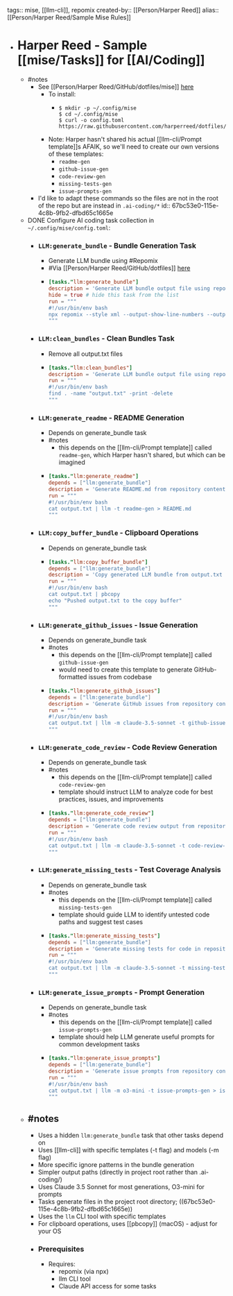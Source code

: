 tags:: mise, [[llm-cli]], repomix
created-by:: [[Person/Harper Reed]]
alias:: [[Person/Harper Reed/Sample Mise Rules]]

- # Harper Reed - Sample [[mise/Tasks]] for [[AI/Coding]]
	- #notes
		- See [[Person/Harper Reed/GitHub/dotfiles/mise]] [here](https://github.com/harperreed/dotfiles/blob/560ebda30d1b8cea81acee8d44ebe1cf8be3aa2e/.config/mise/config.toml)
			- To install:
				- ```
				  $ mkdir -p ~/.config/mise
				  $ cd ~/.config/mise
				  $ curl -o config.toml https://raw.githubusercontent.com/harperreed/dotfiles/560ebda30d1b8cea81acee8d44ebe1cf8be3aa2e/.config/mise/config.toml
				  ```
			- Note: Harper hasn't shared his actual [[llm-cli/Prompt template]]s AFAIK, so we'll need to create our own versions of these templates:
				- `readme-gen`
				- `github-issue-gen`
				- `code-review-gen`
				- `missing-tests-gen`
				- `issue-prompts-gen`
		- I'd like to adapt these commands so the files are not in the root of the repo but are instead in `.ai-coding/*`
		  id:: 67bc53e0-115e-4c8b-9fb2-dfbd65c1665e
	- DONE Configure AI coding task collection in `~/.config/mise/config.toml`:
		- ### `LLM:generate_bundle` - Bundle Generation Task
			- Generate LLM bundle using #Repomix
			- #Via [[Person/Harper Reed/GitHub/dotfiles]] [here](https://github.com/harperreed/dotfiles/blob/560ebda30d1b8cea81acee8d44ebe1cf8be3aa2e/.config/mise/config.toml#L33)
			- ```toml
			  [tasks."llm:generate_bundle"]
			  description = 'Generate LLM bundle output file using repomix'
			  hide = true # hide this task from the list
			  run = """
			  #!/usr/bin/env bash
			  npx repomix --style xml --output-show-line-numbers --output output.txt --ignore **/uv.lock,**/package-lock.json,**/.env,**/Cargo.lock,**/node_modules,**/target,**/dist,**/build,**/output.txt,**/yarn.lock
			  """
			  ```
		- ### `LLM:clean_bundles` - Clean Bundles Task
			- Remove all output.txt files
			- ```toml
			  [tasks."llm:clean_bundles"]
			  description = 'Generate LLM bundle output file using repomix'
			  run = """
			  #!/usr/bin/env bash
			  find . -name "output.txt" -print -delete
			  """
			  ```
		- ### `LLM:generate_readme` - README Generation
			- Depends on generate_bundle task
			- #notes
				- this depends on the [[llm-cli/Prompt template]] called `readme-gen`, which Harper hasn't shared, but which can be imagined
			- ```toml
			  [tasks."llm:generate_readme"]
			  depends = ["llm:generate_bundle"]
			  description = 'Generate README.md from repository content stored in output.txt using LLM generation'
			  run = """
			  #!/usr/bin/env bash
			  cat output.txt | llm -t readme-gen > README.md
			  """
			  ```
		- ### `LLM:copy_buffer_bundle` - Clipboard Operations
			- Depends on generate_bundle task
			- ```toml
			  [tasks."llm:copy_buffer_bundle"]
			  depends = ["llm:generate_bundle"]
			  description = 'Copy generated LLM bundle from output.txt to system clipboard for external use'
			  run = """
			  #!/usr/bin/env bash
			  cat output.txt | pbcopy
			  echo "Pushed output.txt to the copy buffer"
			  """
			  ```
		- ### `LLM:generate_github_issues` - Issue Generation
			- Depends on generate_bundle task
			- #notes
				- this depends on the [[llm-cli/Prompt template]] called `github-issue-gen`
				- would need to create this template to generate GitHub-formatted issues from codebase
			- ```toml
			  [tasks."llm:generate_github_issues"]
			  depends = ["llm:generate_bundle"]
			  description = 'Generate GitHub issues from repository content stored in output.txt using LLM generation'
			  run = """
			  #!/usr/bin/env bash
			  cat output.txt | llm -m claude-3.5-sonnet -t github-issue-gen > issues.md
			  """
			  ```
		- ### `LLM:generate_code_review` - Code Review Generation
			- Depends on generate_bundle task
			- #notes
				- this depends on the [[llm-cli/Prompt template]] called `code-review-gen`
				- template should instruct LLM to analyze code for best practices, issues, and improvements
			- ```toml
			  [tasks."llm:generate_code_review"]
			  depends = ["llm:generate_bundle"]
			  description = 'Generate code review output from repository content stored in output.txt using LLM generation'
			  run = """
			  #!/usr/bin/env bash
			  cat output.txt | llm -m claude-3.5-sonnet -t code-review-gen > code-review.md
			  """
			  ```
		- ### `LLM:generate_missing_tests` - Test Coverage Analysis
			- Depends on generate_bundle task
			- #notes
				- this depends on the [[llm-cli/Prompt template]] called `missing-tests-gen`
				- template should guide LLM to identify untested code paths and suggest test cases
			- ```toml
			  [tasks."llm:generate_missing_tests"]
			  depends = ["llm:generate_bundle"]
			  description = 'Generate missing tests for code in repository content stored in output.txt using LLM generation'
			  run = """
			  #!/usr/bin/env bash
			  cat output.txt | llm -m claude-3.5-sonnet -t missing-tests-gen > missing-tests.md
			  """
			  ```
		- ### `LLM:generate_issue_prompts` - Prompt Generation
			- Depends on generate_bundle task
			- #notes
				- this depends on the [[llm-cli/Prompt template]] called `issue-prompts-gen`
				- template should help LLM generate useful prompts for common development tasks
			- ```toml
			  [tasks."llm:generate_issue_prompts"]
			  depends = ["llm:generate_bundle"]
			  description = 'Generate issue prompts from repository content stored in output.txt using LLM generation'
			  run = """
			  #!/usr/bin/env bash
			  cat output.txt | llm -m o3-mini -t issue-prompts-gen > issue-prompts.md
			  """
			  ```
	- ## #notes
		- Uses a hidden `llm:generate_bundle` task that other tasks depend on
		- Uses [[llm-cli]] with specific templates (-t flag) and models (-m flag)
		- More specific ignore patterns in the bundle generation
		- Simpler output paths (directly in project root rather than .ai-coding/)
		- Uses Claude 3.5 Sonnet for most generations, O3-mini for prompts
		- Tasks generate files in the project root directory; ((67bc53e0-115e-4c8b-9fb2-dfbd65c1665e))
		- Uses the `llm` CLI tool with specific templates
		- For clipboard operations, uses [[pbcopy]] (macOS) - adjust for your OS
		- ### Prerequisites
			- Requires:
				- repomix (via npx)
				- llm CLI tool
				- Claude API access for some tasks